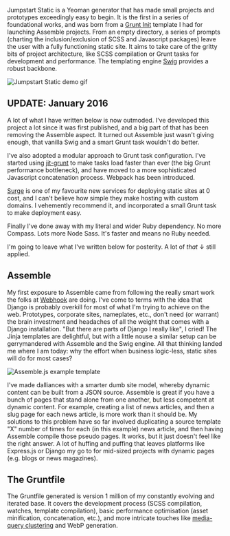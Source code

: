 Jumpstart Static is a Yeoman generator that has made small projects and prototypes exceedingly easy to begin. It is the first in a series of foundational works, and was born from a [Grunt Init](http://gruntjs.com/project-scaffolding) template I had for launching Assemble projects. From an empty directory, a series of prompts (charting the inclusion/exclusion of SCSS and Javascript packages) leave the user with a fully functioning static site. It aims to take care of the gritty bits of project architecture, like SCSS compilation or Grunt tasks for development and performance. The templating engine [Swig](http://paularmstrong.github.io/swig/) provides a robust backbone.

<img src="/static/images/uploads/jumpstart-static/jumpstart-static.gif" alt="Jumpstart Static demo gif">

## UPDATE: January 2016
A lot of what I have written below is now outmoded. I've developed this project a lot since it was first published, and a big part of that has been removing the Assemble aspect. It turned out Assemble just wasn't giving enough, that vanilla Swig and a smart Grunt task wouldn't do better.

I've also adopted a modular approach to Grunt task configuration. I've started using [jit-grunt](https://www.npmjs.com/package/jit-grunt) to make tasks load faster than ever (the big Grunt performance bottleneck), and have moved to a more sophisticated Javascript concatenation process. Webpack has been introduced.

[Surge](https://surge.sh/) is one of my favourite new services for deploying static sites at 0 cost, and I can't believe how simple they make hosting with custom domains. I vehemently recommend it, and incorporated a small Grunt task to make deployment easy.

Finally I've done away with my literal and wider Ruby dependency. No more Compass. Lots more Node Sass. It's faster and means no Ruby needed.

I'm going to leave what I've written below for posterity. A lot of *that* &darr; still applied.

## Assemble
My first exposure to Assemble came from following the really smart work the folks at [Webhook](http://www.webhook.com/) are doing. I've come to terms with the idea that Django is probably overkill for most of what I'm trying to achieve on the web. Prototypes, corporate sites, nameplates, etc., don't need (or warrant) the brain investment and headaches of all the weight that comes with a Django installation. "But there are parts of Django I really like", I cried! The Jinja templates are delightful, but with a little nouse a similar setup can be gerrymandered with Assemble and the Swig engine. All that thinking landed me where I am today: why the effort when business logic-less, static sites will do for most cases?

<img src="/static/images/uploads/jumpstart-static/assemble-example.jpg" alt="Assemble.js example template">

I've made dalliances with a smarter dumb site model, whereby dynamic content can be built from a JSON source. Assemble is great if you have a bunch of pages that stand alone from one another, but less competent at dynamic content. For example, creating a list of news articles, and then a slug page for each news article, is more work than it should be. My solutions to this problem have so far involved duplicating a source template "X" number of times for each (in this example) news article, and then having Assemble compile those pseudo pages. It works, but it just doesn't feel like the right answer. A lot of huffing and puffing that leaves platforms like Express.js or Django my go to for mid-sized projects with dynamic pages (e.g. blogs or news magazines).

## The Gruntfile
The Gruntfile generated is version 1 million of my constantly evolving and iterated base. It covers the development process (SCSS compilation, watches, template compilation), basic performance optimisation (asset minification, concatenation, etc.), and more intricate touches like [media-query clustering](https://www.npmjs.com/package/grunt-combine-media-queries) and WebP generation.
